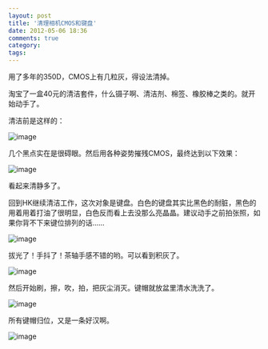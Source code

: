 ```yaml
---
layout: post
title: '清理相机CMOS和键盘'
date: 2012-05-06 18:36
comments: true
category: 
tags:
---
```

    

用了多年的350D，CMOS上有几粒灰，得设法清掉。

淘宝了一盒40元的清洁套件，什么镊子啊、清洁剂、棉签、橡胶棒之类的。就开始动手了。

清洁前是这样的：

![image](http://qingpei.me/images/in_post/2012/05/IMG_7222.jpg)

几个黑点实在是很碍眼。然后用各种姿势摧残CMOS，最终达到以下效果：

![image](http://qingpei.me/images/in_post/2012/05/IMG_7252.jpg)

看起来清静多了。

回到HK继续清洁工作，这次对象是键盘。白色的键盘其实比黑色的耐脏，黑色的用着用着打油了很明显，白色反而看上去没那么亮晶晶。建议动手之前拍张照，如果你背不下来键位排列的话……

![image](http://qingpei.me/images/in_post/2012/05/IMG_0319.jpg)

拔光了！手抖了！茶轴手感不错的哟。可以看到积灰了。

![image](http://qingpei.me/images/in_post/2012/05/IMG_0321.jpg)

然后开始刷，擦，吹，拍，把灰尘消灭。键帽就放盆里清水洗洗了。

![image](http://qingpei.me/images/in_post/2012/05/IMG_0322.jpg)

所有键帽归位，又是一条好汉啊。

![image](http://qingpei.me/images/in_post/2012/05/IMG_0325.jpg)
